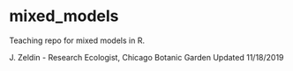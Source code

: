# mixed_models
Teaching repo for mixed models in R.

J. Zeldin - Research Ecologist, Chicago Botanic Garden
Updated 11/18/2019